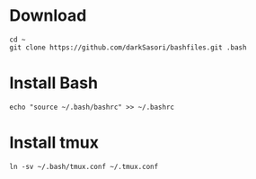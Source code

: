 Download
========

```
cd ~
git clone https://github.com/darkSasori/bashfiles.git .bash
```

Install Bash
============

```
echo "source ~/.bash/bashrc" >> ~/.bashrc
```

Install tmux
============

```
ln -sv ~/.bash/tmux.conf ~/.tmux.conf
```

